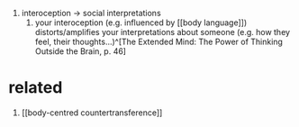1. interoception → social interpretations
	1. your interoception (e.g. influenced by [[body language]]) distorts/amplifies your interpretations about someone (e.g. how they feel, their thoughts...)^[The Extended Mind: The Power of Thinking Outside the Brain, p. 46]

# related
1. [[body-centred countertransference]]